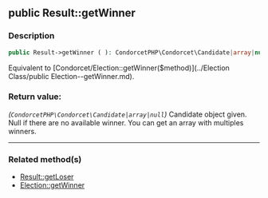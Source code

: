 ## public Result::getWinner

### Description    

```php
public Result->getWinner ( ): CondorcetPHP\Condorcet\Candidate|array|null
```

Equivalent to [Condorcet/Election::getWinner($method)](../Election Class/public Election--getWinner.md).
    

### Return value:   

*(```CondorcetPHP\Condorcet\Candidate|array|null```)* Candidate object given. Null if there are no available winner.
You can get an array with multiples winners.


---------------------------------------

### Related method(s)      

* [Result::getLoser](/Docs/ApiReferences/Result%20Class/public%20Result--getLoser.md)    
* [Election::getWinner](/Docs/ApiReferences/Election%20Class/public%20Election--getWinner.md)    
